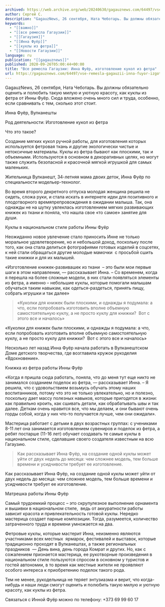 ```yaml
---
archived: https://web.archive.org/web/20240630/gagauznews.com/64497/vse-remesla-gagauzii-inna-fuyor-izgotovlenie-kukol-iz-fetra.html
author: Сергей С.
description: "GagauzNews, 26 сентября, Ната Чеботарь. Вы должны обязательно оценить и полюбить такую милую и уютную красоту, как куклы из фетра от Инны Фуёр. Сюда вложено очень много сил и труда, особенно, если сравнивать с тем, сколько этот стоит. Инна Фуёр, Вулканешты Род деятельности: Изготовление кукол из фетра Что это такое? Создание мягких кукол ручной работы, для изготовления которых используется фетровая ткань и другие экологически чистые и нетоксичные материалы. Куклы из фетра бывают как плоскими, так и объемными. Используются в основном в декоративных целях, но могут также служить безопасной и красочной мягкой игрушкой для самых маленьких. Жительница Вулканешт, 34-летняя мама двоих […]"
keywords:
  - "[[важно]]"
  - "[[все ремесла Гагаузии]]"
  - "[[Гагаузия]]"
  - "[[Инна Фуёр]]"
  - "[[куклы из фетра]]"
  - "[[Новости Гагаузии]]"
language: ru
publication: "[[gagauznews]]"
published: 2020-09-26T05:00:44+00:00
title: "Все ремесла Гагаузии: Инна Фуёр, изготовление кукол из фетра"
url: https://gagauznews.com/64497/vse-remesla-gagauzii-inna-fuyor-izgotovlenie-kukol-iz-fetra.html
---
```


GagauzNews, 26 сентября, Ната Чеботарь. Вы должны обязательно оценить и полюбить такую милую и уютную красоту, как куклы из фетра от Инны Фуёр. Сюда вложено очень много сил и труда, особенно, если сравнивать с тем, сколько этот стоит.

Инна Фуёр, Вулканешты

Род деятельности: Изготовление кукол из фетра

Что это такое?

Создание мягких кукол ручной работы, для изготовления которых используется фетровая ткань и другие экологически чистые и нетоксичные материалы. Куклы из фетра бывают как плоскими, так и объемными. Используются в основном в декоративных целях, но могут также служить безопасной и красочной мягкой игрушкой для самых маленьких.

Жительница Вулканешт, 34-летняя мама двоих деток, Инна Фуёр по специальности модельер-технолог.

Во время второго декретного отпуска молодая женщина решила не сидеть, сложа руки, и стала искать в интернете идеи для позитивного и плодотворного времяпрепровождения в ожидании малыша. Так, она однажды не на шутку увлеклась изготовлением мягких развивающих книжек из ткани и поняла, что нашла свое «то самое» занятие для души.

Куклы в национальном стиле работы Инны Фуёр

Неожиданно новое увлечение стало приносить Инне не только моральное удовлетворение, но и небольшой доход, поскольку после того, как она стала делиться фотографиями готовых изделий в соцсетях, к ней стали обращаться другие молодые мамочки  с просьбой сшить такие книжки и для их малышей.

«Изготовление книжек-развивашек из ткани  – это были мои первые шаги в этом направлении, — рассказывает Инна. – Со временем, когда я перешла на более сложные модели, в них стали появляться элементы из фетра, а именно – небольшие куклы, которые помогали малышам обучаться таким навыкам, как одеться-раздеться, принять пищу, собрать игрушки и так далее»

> «Куколки для книжек были плоскими, и однажды я подумала: а что, если попробовать изготовить вполне объемную самостоятельную куклу, а не просто куклу для книжки?  Вот с этого все и началось»

«Куколки для книжек были плоскими, и однажды я подумала: а что, если попробовать изготовить вполне объемную самостоятельную куклу, а не просто куклу для книжки?  Вот с этого все и началось»

Несколько лет назад Инна Фуёр начала работать в Вулканештском Доме детского творчества, где возглавила кружок рукоделия «Вдохновение».

Книжка из фетра работы Инны Фуёр

«Когда я пришла сюда работать, поняла, что до меня тут еще никто не занимался созданием поделок из фетра, — рассказывает Инна. – Я решила, что с удовольствием возьмусь обучать этому наших воспитанников, потому что это не только увлекательно, но и полезно, поскольку дает массу полезных навыков, которые пригодятся в жизни: как правильно кроить, как сшивать детали, как обрабатывать швы и так далее. Деткам очень нравится все, что мы делаем, и они бывают очень горды собой, когда у них что-то получается лучше, чем они ожидали».

Мастерица работает с детьми в двух возрастных группах: с учениками  8-11 лет она занимается изготовлением сувениров и поделок из фетра, а ребят постарше (11-16 лет) обучает создавать те самые куклы в национальном стиле, сделавшие своего создателя известным на всю Гагаузию.

> Как рассказывает Инна Фуёр, на создание одной куклы может уйти от двух недель до месяца: чем сложнее модель, тем больше времени и усидчивости требует ее изготовление.

Как рассказывает Инна Фуёр, на создание одной куклы может уйти от двух недель до месяца: чем сложнее модель, тем больше времени и усидчивости требует ее изготовление.

Матрешка работы Инны Фуёр

Самый трудоемкий процесс – это скрупулезное выполнение орнамента и вышивки в национальном стиле,  ведь от аккуратности работы зависит красота и привлекательность готовой куклы. Нередко мастерица создает парные композиции. Тогда, разумеется, количество затраченного труда и времени умножается на два.

Фетровые куклы, которые мастерит Инна, неизменно являются участниками всех местных  ярмарок, фестивалей и выставок, которые традиционно проходят в Вулканештах, а также региональных праздников  — День вина, день города Комрат и других. Но, как с сожалением признается мастерица, ее рукотворные произведения в национальном стиле пользуются спросом в основном у туристов и гостей автономии, в то время как местные жители не проявляют особого интереса к приобретению поделок такого рода.

Тем не менее, рукодельница не теряет энтузиазма и верит, что когда-нибудь и наши люди смогут оценить и полюбить такую милую и уютную красоту, как куклы из фетра.

Связаться с Инной Фуёр можно по телефону: +373 69 99 60 17